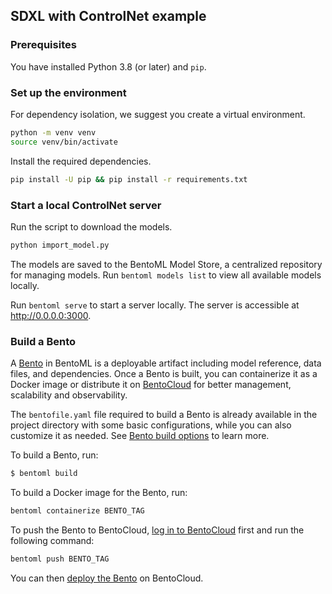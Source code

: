 ## SDXL with ControlNet example

### Prerequisites

You have installed Python 3.8 (or later) and `pip`.

### Set up the environment

For dependency isolation, we suggest you create a virtual environment.

```bash
python -m venv venv
source venv/bin/activate
```

Install the required dependencies.

```bash
pip install -U pip && pip install -r requirements.txt
```

### Start a local ControlNet server

Run the script to download the models.

```bash
python import_model.py
```

The models are saved to the BentoML Model Store, a centralized repository for managing models. Run `bentoml models list` to view all available models locally.

Run `bentoml serve` to start a server locally. The server is accessible at http://0.0.0.0:3000.

### Build a Bento

A [Bento](https://docs.bentoml.com/en/latest/concepts/bento.html) in BentoML is a deployable artifact including model reference, data files, and dependencies. Once a Bento is built, you can containerize it as a Docker image or distribute it on [BentoCloud](https://www.bentoml.com/cloud) for better management, scalability and observability.

The `bentofile.yaml` file required to build a Bento is already available in the project directory with some basic configurations, while you can also customize it as needed. See [Bento build options](https://docs.bentoml.com/en/latest/concepts/bento.html#bento-build-options) to learn more.

To build a Bento, run:

```bash
$ bentoml build
```

To build a Docker image for the Bento, run:

```bash
bentoml containerize BENTO_TAG
```

To push the Bento to BentoCloud, [log in to BentoCloud](https://docs.bentoml.com/en/latest/bentocloud/how-tos/manage-access-token.html) first and run the following command:

```bash
bentoml push BENTO_TAG
```

You can then [deploy the Bento](https://docs.bentoml.com/en/latest/bentocloud/how-tos/deploy-bentos.html) on BentoCloud.
